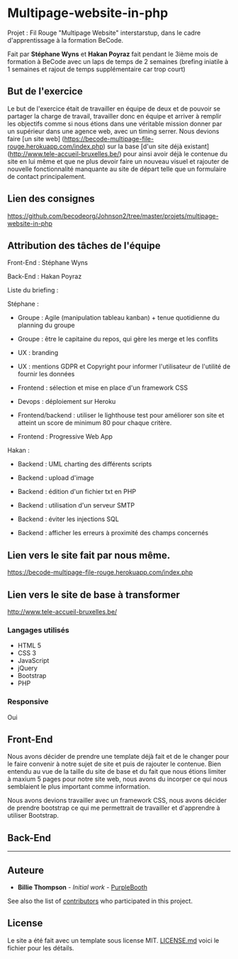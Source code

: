 # Multipage-website-in-php


Projet : Fil Rouge "Multipage Website" interstarstup, dans le cadre d'apprentissage à la formation BeCode.

Fait par __Stéphane Wyns__ et __Hakan Poyraz__ fait pendant le 3ième mois de formation à BeCode avec un laps de temps de 2 semaines (brefing iniatile à 1 semaines et rajout de temps supplémentaire car trop court)


## But de l'exercice


Le but de l'exercice était de travailler en équipe de deux et de pouvoir se partager la charge de travail, travailler donc en équipe et arriver à remplir les objectifs comme si nous étions dans une véritable mission donner par un supérieur dans une agence web, avec un timing serrer. Nous devions faire [un site web] (https://becode-multipage-file-rouge.herokuapp.com/index.php) sur la base [d'un site déjà existant] (http://www.tele-accueil-bruxelles.be/) pour ainsi avoir déjà le contenue du site en lui même et que ne plus devoir faire un nouveau visuel et rajouter de nouvelle fonctionnalité manquante au site de départ telle que un formulaire de contact principalement.


## Lien des consignes


https://github.com/becodeorg/Johnson2/tree/master/projets/multipage-website-in-php


## Attribution des tâches de l'équipe


Front-End : Stéphane Wyns  

Back-End : Hakan Poyraz  


Liste du briefing :

Stéphane :

* Groupe : Agile (manipulation tableau kanban) + tenue quotidienne du planning du groupe

* Groupe : être le capitaine du repos, qui gère les merge et les conflits

* UX : branding

* UX : mentions GDPR et Copyright pour informer l'utilisateur de l'utilité de fournir les données

* Frontend : sélection et mise en place d'un framework CSS

* Devops : déploiement sur Heroku

* Frontend/backend : utiliser le lighthouse test pour améliorer son site et atteint un score de minimum 80 pour chaque critère.

* Frontend : Progressive Web App


Hakan :

* Backend : UML charting des différents scripts

* Backend : upload d'image

* Backend : édition d'un fichier txt en PHP

* Backend : utilisation d'un serveur SMTP

* Backend : éviter les injections SQL

* Backend : afficher les erreurs à proximité des champs concernés



## Lien vers le site fait par nous même.


  https://becode-multipage-file-rouge.herokuapp.com/index.php


## Lien vers le site de base à transformer


  http://www.tele-accueil-bruxelles.be/


### Langages utilisés


* HTML 5
* CSS 3
* JavaScript
* jQuery
* Bootstrap
* PHP


### Responsive


Oui


## Front-End

Nous avons décider de prendre une template déjà fait et de le changer pour le faire convenir à notre sujet de site et puis de rajouter le contenue. Bien entendu au vue de la taille du site de base et du fait que nous étions limiter à maxium 5 pages pour notre site web, nous avons du incorper ce qui nous semblaient le plus important comme information.

Nous avons devions travailler avec un framework CSS, nous avons décider de prendre bootstrap ce qui me permettrait de travailler et d'apprendre à utiliser Bootstrap.


## Back-End



----------------------------------

## Auteure


* **Billie Thompson** - *Initial work* - [PurpleBooth](https://github.com/PurpleBooth)

See also the list of [contributors](https://github.com/your/project/contributors) who participated in this project.


## License


Le site a été fait avec un template sous license MIT. [LICENSE.md](LICENSE.md) voici le fichier pour les détails.
